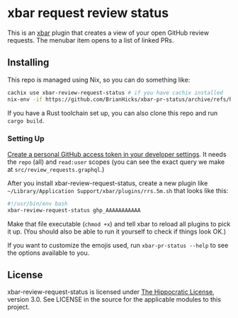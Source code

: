 # xbar request review status

This is an [xbar](https://xbarapp.com/) plugin that creates a view of your open GitHub review requests.
The menubar item opens to a list of linked PRs.

## Installing

This repo is managed using Nix, so you can do something like:

```sh
cachix use xbar-review-request-status # if you have cachix installed
nix-env -if https://github.com/BrianHicks/xbar-pr-status/archive/refs/heads/main.tar.gz
```

If you have a Rust toolchain set up, you can also clone this repo and run `cargo build`.

### Setting Up

[Create a personal GitHub access token in your developer settings](https://github.com/settings/tokens).
It needs the `repo` (all) and `read:user` scopes (you can see the exact query we make at `src/review_requests.graphql`.)

After you install xbar-review-request-status, create a new plugin like `~/Library/Application Support/xbar/plugins/rrs.5m.sh` that looks like this:

```bash
#!/usr/bin/env bash
xbar-review-request-status ghp_AAAAAAAAAAA
```

Make that file executable (`chmod +x`) and tell xbar to reload all plugins to pick it up.
(You should also be able to run it yourself to check if things look OK.)

If you want to customize the emojis used, run `xbar-pr-status --help` to see the options available to you.

## License

xbar-review-request-status is licensed under [The Hippocratic License](https://firstdonoharm.dev/), version 3.0. See LICENSE in the source for the applicable modules to this project.

